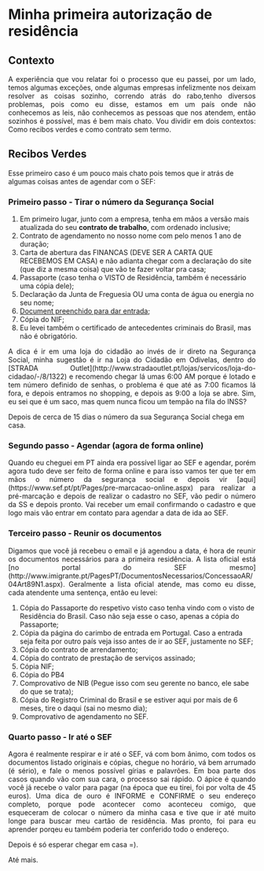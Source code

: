 # Minha primeira autorização de residência

## Contexto
<p align="justify">
A experiência que vou relatar foi o processo que eu passei, por um lado, temos algumas exceções, onde algumas empresas infelizmente nos deixam resolver as coisas sozinho, correndo atrás do rabo,tenho diversos problemas, pois como eu disse, estamos em um país onde não conhecemos as leis, não conhecemos as pessoas que nos atendem, então sozinhos é possível, mas é bem mais chato. Vou dividir em dois contextos: Como recibos verdes e como contrato sem termo.

## Recibos Verdes
<p align="justify">

Esse primeiro caso é um pouco mais chato pois temos que ir atrás de algumas coisas antes de agendar com o SEF:

### Primeiro passo - Tirar o número da Segurança Social
1. Em primeiro lugar, junto com a empresa, tenha em  mãos a versão mais atualizada do seu **contrato de trabalho**, com ordenado inclusive;
2. Contrato de agendamento no nosso nome com pelo menos 1 ano de duração;
3. Carta de abertura das FINANCAS (DEVE SER A CARTA QUE RECEBEMOS EM CASA) e não adianta chegar com a declaração do site (que diz a mesma coisa) que vão te fazer voltar pra casa;
4. Passaporte (caso tenha o VISTO de Residência, também  é necessário uma cópia dele);
5. Declaração da Junta de Freguesia OU uma conta de água ou energia no seu nome;
6. [Document preenchido para dar entrada](http://www.seg-social.pt/documents/10152/38806/RV_1006_DGSS/d40ab4c2-9080-4bf9-a8ae-a772b43edc2b);
7. Cópia do NIF;
8. Eu levei também o certificado de antecedentes criminais do Brasil, mas não é obrigatório.

<p align="justify">
A dica é ir em uma loja do cidadão ao invés de ir direto na Segurança Social, minha sugestão é ir na Loja do Cidadão em Odivelas, dentro do [STRADA Outlet](http://www.stradaoutlet.pt/lojas/servicos/loja-do-cidadao/-/8/1322) e recomendo chegar lá umas 6:00 AM porque é lotado e tem número definido de senhas, o problema é que até as 7:00 ficamos lá fora, e depois entramos no shopping, e depois as 9:00 a loja se abre. Sim, eu sei que é um saco, mas quem nunca ficou um tempão na fila do INSS? 

Depois de cerca de 15 dias o número da sua Segurança Social chega em casa.

### Segundo passo - Agendar (agora de forma online)
<p align="justify">
Quando eu cheguei em PT ainda era possível ligar ao SEF e agendar, porém agora tudo deve ser feito de forma online e para isso vamos ter que ter em mãos o número da segurança social e depois vir [aqui](https://www.sef.pt/pt/Pages/pre-marcacao-online.aspx) para realizar a pré-marcação e depois de realizar o cadastro no SEF, vão pedir o número da SS e depois pronto. Vai receber um email confirmando o cadastro e que logo mais vão entrar em contato para agendar a data de ida ao SEF.

### Terceiro passo - Reunir os documentos
<p align="justify">
Digamos que você já recebeu o email e já agendou a data, é hora de reunir os documentos necessários para a primeira residência. A lista oficial está [no portal do SEF mesmo](http://www.imigrante.pt/PagesPT/DocumentosNecessarios/ConcessaoAR/04Art89N1.aspx). Geralmente a lista oficial atende, mas como eu disse, cada atendente uma sentença, então eu levei: 

1. Cópia do Passaporte do respetivo visto caso tenha vindo com o visto de Residência do Brasil. Caso não seja esse o caso, apenas a cópia do Passaporte;
2. Cópia da página do carimbo de entrada em Portugal. Caso a entrada seja feita por outro país veja isso antes de ir ao SEF, justamente no SEF;
3. Cópia do contrato de arrendamento;
4. Cópia do contrato de prestação de serviços assinado;
5. Cópia NIF;
6. Cópia do PB4
7. Comprovativo de NIB (Pegue isso com seu gerente no banco, ele sabe do que se trata);
8. Cópia do Registro Criminal do Brasil e se estiver aqui por mais de 6 meses, tire o daqui (sai no mesmo dia);
9. Comprovativo de agendamento no SEF.

### Quarto passo - Ir até o SEF
<p align="justify">
Agora é realmente respirar e ir até o SEF, vá com bom ânimo, com todos os documentos listado originais e cópias, chegue no horário, vá bem arrumado (é sério), e fale o menos possível gírias e palavrões. Em boa parte dos casos quando vão com sua cara, o processo sai rápido. O ápice é quando você já recebe o valor para pagar (na época que eu tirei, foi por volta de 45 euros). Uma dica de ouro é INFORME e CONFIRME o seu endereço completo, porque pode acontecer como aconteceu comigo, que esqueceram de colocar o número da minha casa e tive que ir até muito longe para buscar meu cartão de residência. Mas pronto, foi para eu aprender porqeu eu também poderia ter conferido todo o endereço.

Depois é só esperar chegar em casa =).

Até mais.